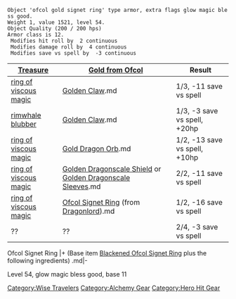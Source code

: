 `Object 'ofcol gold signet ring' type armor, extra flags glow magic bless good.`  
`Weight 1, value 1521, level 54.`  
`Object Quality (200 / 200 hps)`  
`Armor class is 12.`  
` Modifies hit roll by  2 continuous`  
` Modifies damage roll by  4 continuous`  
` Modifies save vs spell by  -3 continuous`

| [ Treasure](Alchemical_Ingredients_-_Treasure "wikilink")    | [ Gold from Ofcol ](Alchemical_Ingredients_-_Ofcol_Gold.md "wikilink")                                                                      | Result                        |
|--------------------------------------------------------------|---------------------------------------------------------------------------------------------------------------------------------------------|-------------------------------|
| [ring of viscous magic](Ring_of_Viscous_Magic.md "wikilink") | [Golden Claw](Golden_Claw "wikilink").md                                                                                                    | 1/3, -11 save vs spell        |
| [rimwhale blubber](Rimwhale_Blubber "wikilink")              | [Golden Claw](Golden_Claw "wikilink").md                                                                                                    | 1/3, -3 save vs spell, +20hp  |
| [ring of viscous magic](Ring_of_Viscous_Magic "wikilink")    | [Gold Dragon Orb](Gold_Dragon_Orb "wikilink").md                                                                                            | 1/2, -13 save vs spell, +10hp |
| [ring of viscous magic](Ring_of_Viscous_Magic "wikilink")    | [Golden Dragonscale Shield](Golden_Dragonscale_Shield "wikilink") or [Golden Dragonscale Sleeves](Golden_Dragonscale_Sleeves "wikilink").md | 2/2, -11 save vs spell        |
| [ring of viscous magic](Ring_of_Viscous_Magic "wikilink")    | [Ofcol Signet Ring](Ofcol_Signet_Ring "wikilink") (from [Dragonlord](Dragonlord "wikilink")).md                                             | 1/2, -16 save vs spell        |
| ??                                                           | ??                                                                                                                                          | 2/4, -3 save vs spell         |

Ofcol Signet Ring \|+ (Base item [Blackened Ofcol Signet
Ring](Blackened_Ofcol_Signet_Ring "wikilink") plus the following
ingredients) .md\|-

Level 54, glow magic bless good, base 11

[Category:Wise Travelers](Category:Wise_Travelers "wikilink")
[Category:Alchemy Gear](Category:Alchemy_Gear "wikilink") [Category:Hero
Hit Gear](Category:Hero_Hit_Gear "wikilink")
